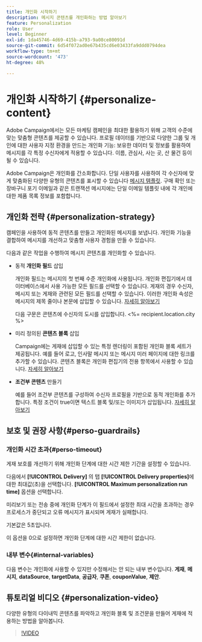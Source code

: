 ```yaml
---
title: 개인화 시작하기
description: 메시지 콘텐츠를 개인화하는 방법 알아보기
feature: Personalization
role: User
level: Beginner
exl-id: 1da45746-4d69-415b-a793-9a08ce80091d
source-git-commit: 6d54f072ad0e67b435cd6e03433fa9ddd0794dea
workflow-type: tm+mt
source-wordcount: '473'
ht-degree: 48%

---
```


# 개인화 시작하기 {#personalize-content}

Adobe Campaign에서는 모든 마케팅 캠페인을 최대한 활용하기 위해 고객의 수준에 맞는 맞춤형 콘텐츠를 제공할 수 있습니다. 프로필 데이터를 기반으로 다양한 그룹 및 개인에 대한 사용자 지정 환경을 만드는 개인화 기능: 보유한 데이터 및 정보를 활용하여 메시지를 각 특정 수신자에게 적용할 수 있습니다. 이름, 관심사, 사는 곳, 산 물건 등이 될 수 있습니다.

Adobe Campaign은 개인화를 간소화합니다. 단일 사용자를 사용하여 각 수신자에 맞게 맞춤화된 다양한 유형의 콘텐츠를 표시할 수 있습니다 [메시지 템플릿](create-templates.md). 구매 확인 또는 장바구니 포기 이메일과 같은 트랜잭션 메시지에는 단일 이메일 템플릿 내에 각 개인에 대한 제품 목록 정보를 포함합니다.


## 개인화 전략 {#personalization-strategy}

캠페인을 사용하여 동적 콘텐츠를 만들고 개인화된 메시지를 보냅니다. 개인화 기능을 결합하여 메시지를 개선하고 맞춤형 사용자 경험을 만들 수 있습니다.

다음과 같은 작업을 수행하여 메시지 콘텐츠를 개인화할 수 있습니다.

* 동적 **개인화 필드** 삽입

  개인화 필드는 메시지의 첫 번째 수준 개인화에 사용됩니다. 개인화 편집기에서 데이터베이스에서 사용 가능한 모든 필드를 선택할 수 있습니다. 게재의 경우 수신자, 메시지 또는 게재와 관련된 모든 필드를 선택할 수 있습니다. 이러한 개인화 속성은 메시지의 제목 줄이나 본문에 삽입할 수 있습니다. [자세히 알아보기](personalization-fields.md)

  다음 구문은 콘텐츠에 수신자의 도시를 삽입합니다. &lt;%= recipient.location.city %>

* 미리 정의된 **콘텐츠 블록** 삽입

  Campaign에는 게재에 삽입할 수 있는 특정 렌더링이 포함된 개인화 블록 세트가 제공됩니다. 예를 들어 로고, 인사말 메시지 또는 메시지 미러 페이지에 대한 링크를 추가할 수 있습니다. 콘텐츠 블록은 개인화 편집기의 전용 항목에서 사용할 수 있습니다. [자세히 알아보기](personalization-blocks.md)

* **조건부 콘텐츠** 만들기

  예를 들어 조건부 콘텐츠를 구성하여 수신자 프로필을 기반으로 동적 개인화를 추가합니다. 특정 조건이 true이면 텍스트 블록 및/또는 이미지가 삽입됩니다. [자세히 알아보기](conditions.md)

<!--* Add **personalized offers**
    
    Insert personalized offers in your message content, depending on the recipient location, the current weather, or the last purchase order.
-->


## 보호 및 권장 사항{#perso-guardrails}

### 개인화 시간 초과{#perso-timeout}

게재 보호를 개선하기 위해 개인화 단계에 대한 시간 제한 기간을 설정할 수 있습니다.

다음에서 **[!UICONTROL Delivery]** 의 탭 **[!UICONTROL Delivery properties]**&#x200B;에 대한 최대값(초)을 선택합니다. **[!UICONTROL Maximum personalization run time]** 옵션을 선택합니다.

미리보기 또는 전송 중에 개인화 단계가 이 필드에서 설정한 최대 시간을 초과하는 경우 프로세스가 중단되고 오류 메시지가 표시되며 게재가 실패합니다.

기본값은 5초입니다.

이 옵션을 0으로 설정하면 개인화 단계에 대한 시간 제한이 없습니다.


### 내부 변수{#internal-variables}

다음 변수는 개인화에 사용할 수 있지만 수정해서는 안 되는 내부 변수입니다. **게재**, **메시지**, **dataSource**, **targetData**, **공급자**, **쿠폰**, **couponValue**, **제안**.


## 튜토리얼 비디오 {#personalization-video}

다양한 유형의 다이내믹 콘텐츠를 파악하고 개인화 블록 및 조건문을 만들어 게재에 적용하는 방법을 알아봅니다.


>[!VIDEO](https://video.tv.adobe.com/v/335734?quality=12)
